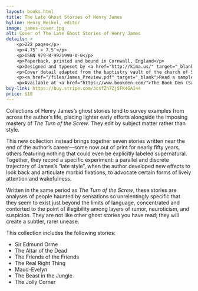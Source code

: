 ```yaml
---
layout: books.html 
title: The Late Ghost Stories of Henry James
byline: Henry Weikel, editor
image: james-cover.jpg 
alt: Cover of The Late Ghost Stories of Henry James
details: > 
    <p>222 pages</p>
    <p>4.75″ × 7.5″</p>
    <p>ISBN 979-8-9921990-0-0</p>
    <p>Paperback, printed and bound in Cornwall, England</p>
    <p>Designed and typeset by <a href="http://kima.us/" target="_blank">Lauren Graycar</a></p>
    <p>Cover detail adapted from the baptistry vault of the church of Santo Domingo de Guzmán, Uayma, Mexico</p>
    <p><a href="/files/James_Preview.pdf" target="_blank">Read a sample here</a></p>
    <p>Available at <a href="https://www.bookden.com/">The Book Den (Santa Barbara)</a>, <a href="https://greenapplebooks.com/">Green Apple Books (San Francisco)</a>, Browser Books (San Francisco), <a href="https://50wattsbooks.com/">50 Watts Books (Philadelphia)</a>, and <a href="https://maps.app.goo.gl/YRPmMQ8HXwHr4oXw6">Harvesters, 1565 (Accord, NY)</a>.</p>
buy-link: https://buy.stripe.com/3csfZh7Zj5FK4GA144
price: $18 
---
```

Collections of Henry James’s ghost stories tend to survey examples from across the author’s life, placing lighter early efforts alongside the imposing mastery of <i>The Turn of the Screw</i>. They edit by subject matter rather than style.

This new collection instead brings together seven stories written near the end of the author’s career—some now out of print for nearly fifty years, others featuring nothing that could even be explicitly labeled supernatural. Together, they record a specific experiment: a parallel and discrete trajectory of James’s “late style”, when the author developed new effects to look back and articulate morbid fixations, to advocate certain forms of lively attention and wakefulness.

Written in the same period as <i>The Turn of the Screw</i>, these stories are analyses of people haunted by sensations so unrelentingly specific that they seem to exist just beyond the limits of language, concentrated and contorted to the point of illegibility among layers of rumor, neuroticism, and suspicion. They are not like other ghost stories you have read; they will create a subtler, rarer unease.


<p>
    This collection includes the following stories:
</p>
<ul>
    <li>Sir Edmund Orme</li>
    <li>The Altar of the Dead</li>
    <li>The Friends of the Friends</li>
    <li>The Real Right Thing</li>
    <li>Maud-Evelyn</li>
    <li>The Beast in the Jungle</li>
    <li>The Jolly Corner</li>
</ul>
